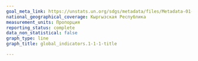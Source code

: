 ```yaml
---
goal_meta_link: https://unstats.un.org/sdgs/metadata/files/Metadata-01-01-01a.pdf
national_geographical_coverage: Кыргызская Республика
measurement_units: Пропорция
reporting_status: complete
data_non_statistical: false
graph_type: line
graph_title: global_indicators.1-1-1-title

---
```

